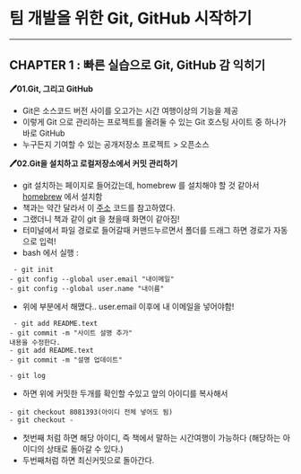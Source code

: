 # 팀 개발을 위한 Git, GitHub 시작하기
<hr/>

## CHAPTER 1 : 빠른 실습으로 Git, GitHub 감 익히기

**🖊01.Git, 그리고 GitHub**
- Git은 소스코드 버전 사이를 오고가는 시간 여행이상의 기능을 제공
- 이렇게 Git 으로 관리하는 프로젝트를 올려둘 수 있는 Git 호스팅 사이트 중 하나가 바로 GitHub
- 누구든지 기여할 수 있는 공개저장소 프로젝트 > 오픈소스

**🖊02.Git을 설치하고 로컬저장소에서 커밋 관리하기**
- git 설치하는 페이지로 들어갔는데, homebrew 를 설치해야 할 것 같아서 [homebrew](https://brew.sh/index_ko) 에서 설치함
- 책과는 약간 달라서 이 [주소](https://nillk.tistory.com/1) 코드를 참고하였다.
- 그랬더니 책과 같이 git 을 쳤을때 화면이 같아짐!
- 터미널에서 파일 경로로 들어갈때 커맨드누르면서 폴더를 드래그 하면 경로가 자동으로 입력!
- bash 에서 실행 : 

<pre><code> - git init
- git config --global user.email "내이메일"
- git config --global user.name "내이름"
</pre></code>

- 위에 부분에서 해맸다.. user.email 이후에 내 이메일을 넣어야함!

<pre><code> - git add README.text
- git commit -m "사이트 설명 추가"
내용을 수정한다. 
- git add README.text
- git commit -m "설명 업데이트"
</pre></code>


<pre><code>- git log </pre></code>

- 하면 위에 커밋한 두개를 확인할 수있고 앞의 아이디를 복사해서 

<pre><code>- git checkout 8081393(아이디 전체 넣어도 됨) 
- git checkout -
</pre></code>

- 첫번째 처럼 하면 해당 아이디, 즉 책에서 말하는 시간여행이 가능하다 (해당하는 아이디의 상태로 돌아갈 수 있다.)
- 두번째처럼 하면 최신커밋으로 돌아간다.


